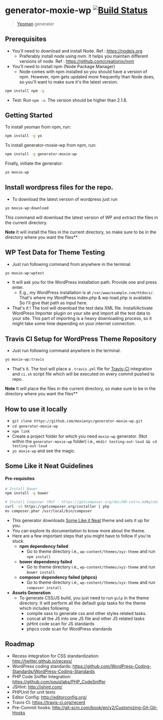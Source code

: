 # generator-moxie-wp [![Build Status](https://secure.travis-ci.org/moxienyc/generator-moxie-wp.png?branch=master)](https://travis-ci.org/jeffreynolte/generator-moxie-wp)

> [Yeoman](http://yeoman.io) generator

## Prerequisites

- You'll need to download and install Node. Ref : https://nodejs.org
    - Preferably install node using nvm. It helps you maintain different versions of node. Ref : https://github.com/creationix/nvm
- You'll need to install npm (Node Package Manager)
    - Node comes with npm installed so you should have a version of npm. However, npm gets updated more frequently than Node does, so you'll want to make sure it's the latest version.

```bash
npm install npm -g
```

- Test: Run `npm -v`. The version should be higher than 2.1.8.

## Getting Started

To install yeoman from npm, run:

```bash
npm install -g yo
```

To install generator-moxie-wp from npm, run:

```bash
npm install -g generator-moxie-wp
```

Finally, initiate the generator:

```bash
yo moxie-wp
```

## Install wordpress files for the repo.

- To download the latest version of wordpress just run

```bash
yo moxie-wp:download
```

This command will download the latest version of WP and extract the files in the current directory.


**Note** It will install the files in the current directory, so make sure to be in the directory where you want the files**

## WP Test Data for Theme Testing

- Just run following command from anywhere in the terminal.

```bash
yo moxie-wp:wptest
```

- It will ask you for the WordPress installation path. Provide one and press enter.
    - E.g., my WordPress installation is at `/var/www/example.com/htdocs/`. That's where my WordPress index.php & wp-load.php is available. So I'll give that path as input here.
- That's it ! The tool will download the test data XML file. Install/Activate WordPress Importer plugin on your site and import all the test data to your site. This part of importing is a heavy downloading process, so it might take some time depending on your internet connection.

## Travis CI Setup for WordPress Theme Repository

- Just run following command anywhere in the terminal.

```bash
yo moxie-wp:travis
```

- That's it. The tool will place a `.travis.yml` file for [Travis-CI](travis-ci.com) integration and `ci.sh` script file which will be executed on every commit pushed to repo.

**Note** It will place the files in the current directory, so make sure to be in the directory where you want the files**

## How to use it locally

- `git clone https://github.com/moxienyc/generator-moxie-wp.git`
- `cd generator-moxie-wp`
- `npm link`
- Create a project folder for which you need `moxie-wp` generator. (Not within the `generator-moxie-wp` folder) i.e., `mkdir testing-out-loud && cd testing-out-loud`
- `yo moxie-wp` and see the magic.

## Some Like it Neat Guidelines

#### Pre-requisites

```bash
# Install Bower
npm install -g bower

# Install Composer (Ref : https://getcomposer.org/doc/00-intro.md#globally)
curl -sS https://getcomposer.org/installer | php
mv composer.phar /usr/local/bin/composer
```

- This generator downloads [Some Like it Neat](https://github.com/digisavvy/some-like-it-neat) theme and sets it up for you.
- You can explore its documentation to know more about the theme.
- Here are a few important steps that you might have to follow if you're stuck.
    - **npm dependency failed**
        - Go to theme directory i.e., `wp-content/themes/xyz-theme` and run `npm install`
    - **bower dependency failed**
        - Go to theme directory i.e., `wp-content/themes/xyz-theme` and run `bower install`
    - **composer dependency failed (phpcs)**
        - Go to theme directory i.e., `wp-content/themes/xyz-theme` and run `composer install`
- **Assets Generation**
    - To generate CSS/JS build, you just need to run `gulp` in the theme directory. It will perform all the default gulp tasks for the theme which includes following
        - compile sass to generate css and other styles related tasks.
        - concat all the JS into one JS file and other JS related tasks
        - jsHint code scan for JS standards
        - phpcs code scan for WordPress standards

## Roadmap
- Recess integration for CSS standardization: http://twitter.github.io/recess/
- WordPress coding standards: https://github.com/WordPress-Coding-Standards/WordPress-Coding-Standards
- PHP Code Sniffer Integration: https://github.com/squizlabs/PHP_CodeSniffer
- JSHint: http://jshint.com/
- PHPUnit for unit tests
- Editor Config: http://editorconfig.org/
- Travis CI: https://travis-ci.org/recent
- Pre-Commit hooks: http://git-scm.com/book/en/v2/Customizing-Git-Git-Hooks
